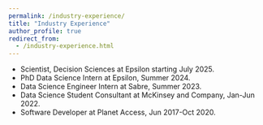 ```yaml
---
permalink: /industry-experience/
title: "Industry Experience"
author_profile: true
redirect_from: 
  - /industry-experience.html
---
```

<ul>
<li>Scientist, Decision Sciences at Epsilon starting July 2025.</li>
<li>PhD Data Science Intern at Epsilon, Summer 2024.</li>
<li>Data Science Engineer Intern at Sabre, Summer 2023.</li>
<li>Data Science Student Consultant at McKinsey and Company, Jan-Jun 2022.</li>
<li>Software Developer at Planet Access, Jun 2017-Oct 2020.</li>
</ul>
